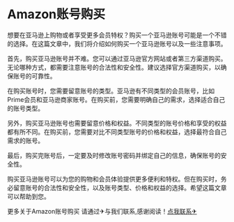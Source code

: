 # Amazon账号购买

想要在亚马逊上购物或者享受更多会员特权？购买一个亚马逊账号可能是一个不错的选择。在这篇文章中，我们将介绍如何购买一个亚马逊账号以及一些注意事项。

首先，购买亚马逊账号并不难。您可以通过亚马逊官方网站或者第三方渠道购买。无论哪种方式，都需要注意账号的合法性和安全性。建议选择官方渠道购买，以确保账号的可靠性。

在购买账号时，您需要留意账号的类型。亚马逊有不同类型的会员账号，比如Prime会员和亚马逊商家账号。在购买前，您需要明确自己的需求，选择适合自己的账号类型。

另外，购买亚马逊账号也需要留意价格和权益。不同类型的账号价格和享受的权益都有所不同。在购买前，您需要对比不同类型账号的价格和权益，选择最符合自己需求的账号。

最后，购买完账号后，一定要及时修改账号密码并绑定自己的信息，确保账号的安全性。

购买亚马逊账号可以为您的购物和会员体验提供更多便利和特权。但在购买时，务必留意账号的合法性和安全性，以及账号类型、价格和权益的选择。希望这篇文章可以帮助到您。

更多关于Amazon账号购买 请通过✈与我们联系,感谢阅读！[点我联系✈](https://www.G208.com)